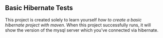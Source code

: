 ## Basic Hibernate Tests
This project is created solely to learn yourself *how to create a basic hibernate project with maven*. When this project successfully runs, it will show the version of the mysql server which you've connected via hibernate. 